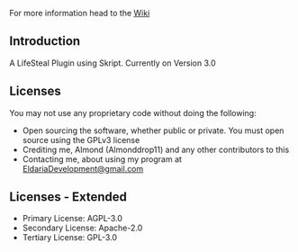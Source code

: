 
For more information head to the [Wiki](https://github.com/EldariaDevelopment/Skript-LifeSteal/wiki)
## Introduction

A LifeSteal Plugin using Skript. Currently on Version 3.0  

## Licenses 
You may not use any proprietary code without doing the following:

* Open sourcing the software, whether public or private. You must open source using the GPLv3 license
* Crediting me, Almond (Almonddrop11) and any other contributors to this
* Contacting me, about using my program at EldariaDevelopment@gmail.com

## Licenses - Extended

* Primary License: AGPL-3.0
* Secondary License: Apache-2.0 
* Tertiary License: GPL-3.0 
